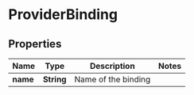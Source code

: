 
# ProviderBinding

## Properties
Name | Type | Description | Notes
------------ | ------------- | ------------- | -------------
**name** | **String** | Name of the binding | 



